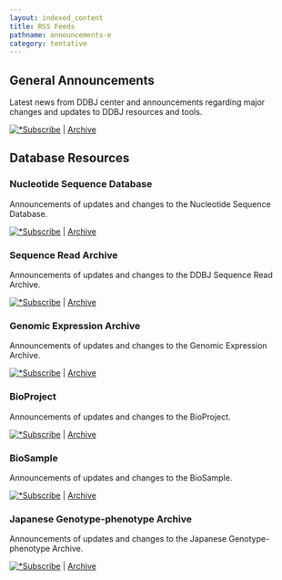 ```yaml
---
layout: indexed_content
title: RSS Feeds
pathname: announcements-e
category: tentative
---
```


## General Announcements

Latest news from DDBJ center and announcements regarding major changes
and updates to DDBJ resources and tools.

<div class="feeds">

[![\*](images/parts/rss.png)Subscribe](/rss/news-center-en.xml)
<span class="separator">|</span> [Archive](/news/en/index-e.html)

</div>

<div class="section">

## Database Resources

<div class="section">

### Nucleotide Sequence Database

Announcements of updates and changes to the Nucleotide Sequence
Database.

<div class="feeds">

[![\*](images/parts/rss.png)Subscribe](/rss/news-ddbj-en.xml)
<span class="separator">|</span>
[Archive](/news/en/index-e.html?db=ddbj)

</div>

</div>

<div class="section">

### Sequence Read Archive

Announcements of updates and changes to the DDBJ Sequence Read Archive.

<div class="feeds">

[![\*](images/parts/rss.png)Subscribe](/rss/news-dra-en.xml)
<span class="separator">|</span> [Archive](/news/en/index-e.html?db=dra)

</div>

</div>

<div class="section">

### Genomic Expression Archive

Announcements of updates and changes to the Genomic Expression Archive.

<div class="feeds">

[![\*](images/parts/rss.png)Subscribe](/rss/news-gea-en.xml)
<span class="separator">|</span> [Archive](/news/en/index-e.html?db=gea)

</div>

</div>

<div class="section">

### BioProject

Announcements of updates and changes to the BioProject.

<div class="feeds">

[![\*](images/parts/rss.png)Subscribe](/rss/news-bioproject-en.xml)
<span class="separator">|</span>
[Archive](/news/en/index-e.html?db=bioproject)

</div>

</div>

<div class="section">

### BioSample

Announcements of updates and changes to the BioSample.

<div class="feeds">

[![\*](images/parts/rss.png)Subscribe](/rss/news-biosample-en.xml)
<span class="separator">|</span>
[Archive](/news/en/index-e.html?db=biosample)

</div>

</div>

<div class="section">

### Japanese Genotype-phenotype Archive

Announcements of updates and changes to the Japanese Genotype-phenotype
Archive.

<div class="feeds">

[![\*](images/parts/rss.png)Subscribe](/rss/news-jga-en.xml)
<span class="separator">|</span> [Archive](/news/en/index-e.html?db=jga)

</div>

</div>

</div>
